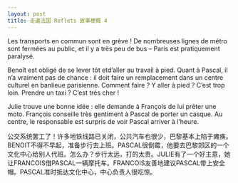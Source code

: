 ```yaml
---
layout: post
title: 走遍法国 Reflets 故事梗概 4
---
```


Les transports en commun sont en grève ! De nombreuses lignes de métro sont fermées au public, et il y a très peu de bus – Paris est pratiquement paralysé.

Benoît est obligé de se lever tôt etd’aller au travail à pied. Quant à Pascal, il n’a vraiment pas de chance : il doit faire un remplacement dans un centre culturel en banlieue parisienne. Comment faire ? Y aller à pied ? C’est trop loin. Prendre un taxi ? C’est très cher ! 

Julie trouve une bonne idée : elle demande à François de lui prêter une moto. François conseille très gentiment à Pascal de porter un casque. Au centre, le responsable est surpris de voir Pascal arriver à l’heure.

公交系统罢工了！许多地铁线路已关闭，公共汽车也很少，巴黎基本上陷于瘫痪。BENOIT不得不早起，准备步行去上班。PASCAL很倒霉，他要去巴黎郊区的一个文化中心给别人代班。怎么办？步行太远，打的太贵。JULIE有了一个好主意，她让FRANCOIS借PASCAL一辆摩托车。FRANCOIS友善地建议PASCAL带上安全帽。PASCAL准时抵达文化中心，中心负责人很吃惊。 
